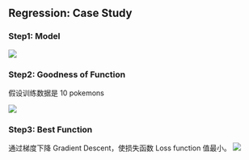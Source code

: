 ## Regression: Case Study

### Step1: Model

![](https://github.com/steveLauwh/DeepLearning-notes/raw/master/Hung-yi%20Lee%20Machine%20Learning%20Notes/image/1.1.PNG)

### Step2: Goodness of Function

假设训练数据是 10 pokemons

![](https://github.com/steveLauwh/DeepLearning-notes/raw/master/Hung-yi%20Lee%20Machine%20Learning%20Notes/image/1.2.PNG)

### Step3: Best Function

通过梯度下降 Gradient Descent，使损失函数 Loss function 值最小。
![](https://github.com/steveLauwh/DeepLearning-notes/raw/master/Hung-yi%20Lee%20Machine%20Learning%20Notes/image/1.3.PNG)
